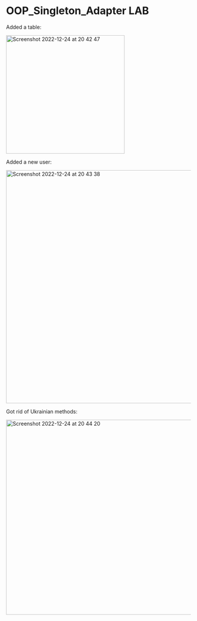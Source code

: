# OOP_Singleton_Adapter LAB

Added a table:


<img width="323" alt="Screenshot 2022-12-24 at 20 42 47" src="https://user-images.githubusercontent.com/92575094/209447914-e0273ba6-4366-4457-88cb-5a548ec23eed.png">

Added a new user:

<img width="636" alt="Screenshot 2022-12-24 at 20 43 38" src="https://user-images.githubusercontent.com/92575094/209447940-94b0a512-8036-4a04-9a17-1e931f8408e6.png">

Got rid of Ukrainian methods:

<img width="532" alt="Screenshot 2022-12-24 at 20 44 20" src="https://user-images.githubusercontent.com/92575094/209447954-861d6499-5ab2-4a4a-9203-3ea830c62dfc.png">


